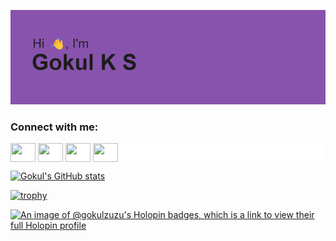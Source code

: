 [![MasterHead](header.png)]()

  <h3 align="left">Connect with me:</h3>
 <p align="left" style="background: white;">
  <a href="https://twitter.com/GokulZuzumaki" target="blank"><img align="center" src="https://cdn.jsdelivr.net/npm/simple-icons@3.0.1/icons/twitter.svg" alt="" height="30" width="40" /></a>
  <a href="https://www.linkedin.com/in/gokul-ks-243735207/" target="blank"><img align="center" src="https://cdn.jsdelivr.net/npm/simple-icons@3.0.1/icons/linkedin.svg" alt="" height="30" width="40" /></a>
  <a href="https://www.instagram.com/gokul_uzumaki/" target="blank"><img align="center" src="https://cdn.jsdelivr.net/npm/simple-icons@3.0.1/icons/instagram.svg" alt="" height="30" width="40" /></a>
  <a href="your link" target="blank"><img align="center" src="https://cdn.jsdelivr.net/npm/simple-icons@3.0.1/icons/youtube.svg" alt="" height="30" width="40" /></a>
 </p>


[![Gokul's GitHub stats](https://github-readme-stats.vercel.app/api?username=Gokul-Ks&show_icons=true&theme=radical)](https://github.com/Gokul-Ks/github-readme-stats)

[![trophy](https://github-profile-trophy.vercel.app/?username=Gokul-Ks&theme=tokyonight)](https://github.com/Gokul-Ks/github-profile-trophy)

[![An image of @gokulzuzu's Holopin badges, which is a link to view their full Holopin profile](https://holopin.me/gokulzuzu)](https://holopin.io/@gokulzuzu)


<!-- BLOG-POST-LIST:START --><!-- BLOG-POST-LIST:END -->
